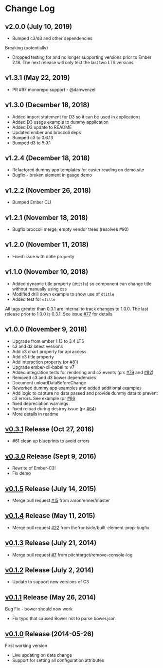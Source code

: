 # Change Log

## v2.0.0 (July 10, 2019)

* Bumped c3/d3 and other dependencies 

Breaking (potentially)

* Dropped testing for and no longer supporting versions prior to Ember 2.18.  The next release will only test the last two LTS versions

## v1.3.1 (May 22, 2019)

* PR #97 monorepo support - @danwenzel

## v1.3.0 (December 18, 2018)

* Added import statement for D3 so it can be used in applications
* Added D3 usage example to dummy application
* Added D3 update to README
* Updated ember and broccoli deps
* Bumped c3 to 0.6.13
* Bumped d3 to 5.9.1


## v1.2.4 (December 18, 2018)

* Refactored dummy app templates for easier reading on demo site
* Bugfix - broken element in gauge demo

## v1.2.2 (November 26, 2018)

* Bumped Ember CLI

## v1.2.1 (November 18, 2018)

* Bugfix broccoli merge, empty vendor trees (resolves #90)

## v1.2.0 (November 11, 2018)

* Fixed issue with dtitle property

## v1.1.0 (November 10, 2018)

* Added dynamic title property (`dtitle`) so component can change title without manually using css
* Modified drill down example to show use of `dtitle`
* Added test for `dtitle`


All tags greater than 0.3.1 are internal to track changes to 1.0.0.  The last release prior to 1.0.0 is 0.3.1.  See issue [#77](https://github.com/Glavin001/ember-c3/issues/77) for details

## v1.0.0 (November 9, 2018)

* Upgrade from ember 1.13 to 3.4 LTS
* c3 and d3 latest versions
* Add c3 chart property for api access
* Add c3 title property
* Add interaction property (pr [#81](https://github.com/Glavin001/ember-c3/pull/81/files))
* Upgrade ember-cli-babel to v7
* Added integration tests for rendering and c3 events (prs [#79](https://github.com/Glavin001/ember-c3/pull/79/files) and [#82](https://github.com/Glavin001/ember-c3/pull/82/files))
* Removed c3 and d3 bower dependencies
* Document unloadDataBeforeChange
* Reworked dummy app examples and added additional examples
* Add logic to capture no data passed and provide dummy data to prevent c3 errors. See example (pr [#86](https://github.com/Glavin001/ember-c3/pull/86/files)
* fixed depreciation warnings
* fixed reload during destroy issue (pr [#64](https://github.com/Glavin001/ember-c3/pull/64/files))
* More details in readme


## [v0.3.1](https://github.com/Glavin001/ember-c3/releases/tag/untagged-f3a88022857d95a738fb)  Release (Oct 27, 2016)

* #61 clean up blueprints to avoid errors

## [v0.3.0](https://github.com/Glavin001/ember-c3/releases/tag/v0.3.0)  Release  (Sept 9, 2016)

* Rewrite of Ember-C3!
* Fix demo

## [v0.1.5](https://github.com/Glavin001/ember-c3/releases/tag/v0.1.5)  Release (July 14, 2015)

* Merge pull request [#15](https://github.com/Glavin001/ember-c3/pull/15/files) from aaronrenner/master

## [v0.1.4](https://github.com/Glavin001/ember-c3/releases/tag/v0.1.4)  Release (May 11, 2015)

* Merge pull request [#22](https://github.com/Glavin001/ember-c3/pull/22/files) from thefrontside/built-element-prop-bugfix

## [v0.1.3](https://github.com/Glavin001/ember-c3/releases/tag/v0.1.3)  Release (July 21, 2014)

* Merge pull request [#7](https://github.com/Glavin001/ember-c3/pull/7/files) from pitchtarget/remove-console-log

## [v0.1.2](https://github.com/Glavin001/ember-c3/releases/tag/v0.1.2)  Release (July 2, 2014)

* Update to support new versions of C3

## [v0.1.1](https://github.com/Glavin001/ember-c3/releases/tag/v0.1.1)  Release (May 26, 2014)

Bug Fix - bower should now work

* Fix typo that caused Bower not to parse bower.json

## [v0.1.0](https://github.com/Glavin001/ember-c3/releases/tag/v0.1.0)  Release (2014-05-26)

First working version

* Live updating on data change
* Support for setting all configuration attributes

